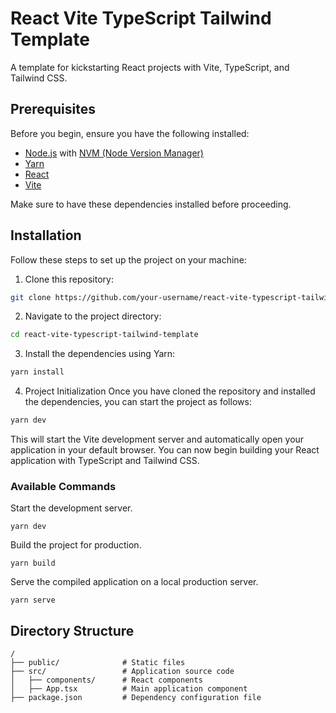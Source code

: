 # React Vite TypeScript Tailwind Template

A template for kickstarting React projects with Vite, TypeScript, and Tailwind CSS.

## Prerequisites

Before you begin, ensure you have the following installed:

- [Node.js](https://nodejs.org/) with [NVM (Node Version Manager)](https://github.com/nvm-sh/nvm)
- [Yarn](https://yarnpkg.com/getting-started/install)
- [React](https://reactjs.org/)
- [Vite](https://vitejs.dev/)

Make sure to have these dependencies installed before proceeding.

## Installation

Follow these steps to set up the project on your machine:

1. Clone this repository:

```bash
git clone https://github.com/your-username/react-vite-typescript-tailwind-template.git
```

2. Navigate to the project directory:

```bash
cd react-vite-typescript-tailwind-template
```
3. Install the dependencies using Yarn:

```bash
yarn install
```

4. Project Initialization
Once you have cloned the repository and installed the dependencies, you can start the project as follows:

```bash
yarn dev
```


This will start the Vite development server and automatically open your application in your default browser. You can now begin building your React application with TypeScript and Tailwind CSS.

### Available Commands

Start the development server.
```
yarn dev
```
Build the project for production.
```
yarn build
```
Serve the compiled application on a local production server.
```
yarn serve
```

## Directory Structure

```
/
├── public/              # Static files
├── src/                 # Application source code
│   ├── components/      # React components
│   ├── App.tsx          # Main application component
├── package.json         # Dependency configuration file
```